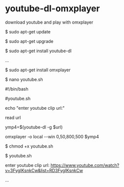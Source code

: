 # youtube-dl-omxplayer
download youtube and play with omxplayer

$ sudo apt-get update

$ sudo apt-get upgrade

$ sudo apt-get install youtube-dl

...

$ sudo apt-get install omxplayer

$ nano youtube.sh

   #!/bin/bash

   #youtube.sh

   echo "enter youtube clip url:"

   read url

   ymp4=$(youtube-dl -g $url)

  omxplayer -o local --win 0,50,800,500 $ymp4 


$ chmod +x youtube.sh

$ youtube.sh

  enter youtube clip url: https://www.youtube.com/watch?v=3FygIKsnkCw&list=RD3FygIKsnkCw

...

